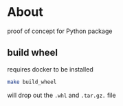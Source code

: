 # About

proof of concept for Python package

## build wheel

requires docker to be installed

```bash
make build_wheel
```

will drop out the `.whl` and `.tar.gz.` file